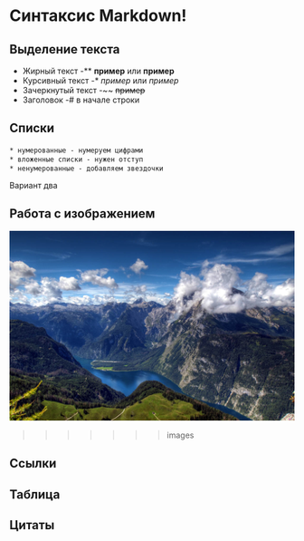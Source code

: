 # Синтаксис Markdown!

## Выделение текста
* Жирный текст -** **пример** или __пример__
* Курсивный текст -* *пример* или _пример_
* Зачеркнутый текст -~~ ~~пример~~
* Заголовок -# в начале строки
## Списки
    * нумерованные - нумеруем цифрами
    * вложенные списки - нужен отступ
    * ненумерованные - добавляем звездочки 

   Вариант два 
   
## Работа с изображением
![Фото](%D1%84%D0%BE%D1%82%D0%BE.jpg)

>>>>>>> images
## Ссылки

## Таблица

## Цитаты